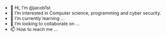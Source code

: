 - 👋 Hi, I’m @jacob1st
- 👀 I’m interested in Computer science, programming and cyber security.
- 🌱 I’m currently learning ...
- 💞️ I’m looking to collaborate on ...
- 📫 How to reach me ...

<!---
jacob1st/jacob1st is a ✨ special ✨ repository because its `README.md` (this file) appears on your GitHub profile.
You can click the Preview link to take a look at your changes.
--->

